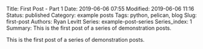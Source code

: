 Title: First Post - Part 1
Date: 2019-06-06 07:55
Modified: 2019-06-06 11:16
Status: published
Category: example posts
Tags: python, pelican, blog
Slug: first-post
Authors: Ryan Levitt
Series: example-post-series
Series_index: 1
Summary: This is the first post of a series of demonstration posts.

This is the first post of a series of demonstration posts.